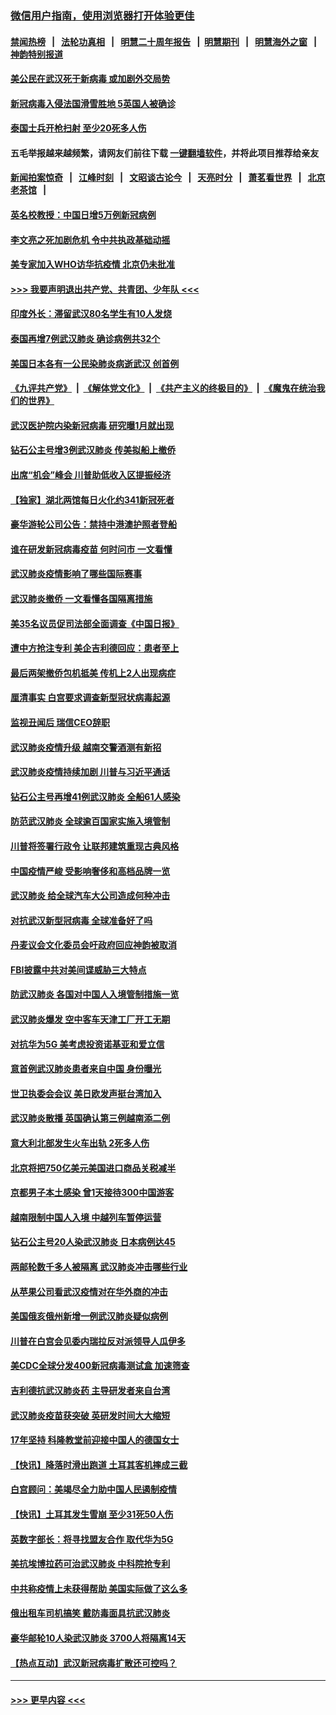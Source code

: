 ### [微信用户指南，使用浏览器打开体验更佳](https://github.com/gfw-breaker/banned-news1/blob/master/indexes/wechat-guide.md?t=0)
#### [禁闻热榜](热点新闻.md?t=0)  &nbsp;&nbsp;|&nbsp;&nbsp; [法轮功真相](https://github.com/gfw-breaker/truth/blob/master/README.md?t=0) &nbsp;&nbsp;|&nbsp;&nbsp; [明慧二十周年报告](https://github.com/gfw-breaker/mh-reports/blob/master/README.md?t=0) &nbsp;&nbsp;|&nbsp;&nbsp;[明慧期刊](https://github.com/gfw-breaker/mh-qikan) &nbsp;&nbsp;|&nbsp;&nbsp; [明慧海外之窗](https://github.com/gfw-breaker/mh-news/blob/master/README.md?t=0) &nbsp;&nbsp;|&nbsp;&nbsp; [神韵特别报道](https://github.com/gfw-breaker/mh-news/blob/master/shenyun.md?t=0)
#### [美公民在武汉死于新病毒 或加剧外交局势](../pages/nsc418/n11854331.md?t=02090544) 
#### [新冠病毒入侵法国滑雪胜地 5英国人被确诊](../pages/nsc418/n11854307.md?t=02090544) 
#### [泰国士兵开枪扫射 至少20死多人伤](../pages/nsc418/n11854276.md?t=02090544) 
#### 五毛举报越来越频繁，请网友们前往下载 [一键翻墙软件](https://github.com/gfw-breaker/ssr-accounts)，并将此项目推荐给亲友
#### [新闻拍案惊奇](https://github.com/gfw-breaker/banned-news1/blob/master/pages/link4.md) &nbsp;&nbsp;|&nbsp;&nbsp; [江峰时刻](https://github.com/gfw-breaker/banned-news1/blob/master/pages/link4.md) &nbsp;&nbsp;|&nbsp;&nbsp; [文昭谈古论今](https://github.com/gfw-breaker/banned-news1/blob/master/pages/link4.md) &nbsp;&nbsp;|&nbsp;&nbsp; [天亮时分](https://github.com/gfw-breaker/banned-news1/blob/master/pages/link4.md) &nbsp;&nbsp;|&nbsp;&nbsp; [萧茗看世界](https://github.com/gfw-breaker/banned-news1/blob/master/pages/link4.md) &nbsp;&nbsp;|&nbsp;&nbsp; [北京老茶馆](https://github.com/gfw-breaker/banned-news1/blob/master/pages/link4.md) &nbsp;&nbsp;|&nbsp;&nbsp; 
#### [英名校教授：中国日增5万例新冠病例](../pages/nsc418/n11854174.md?t=02090544) 
#### [李文亮之死加剧危机 令中共执政基础动摇](../pages/nsc418/n11854003.md?t=02090544) 
#### [美专家加入WHO访华抗疫情 北京仍未批准](../pages/nsc418/n11854043.md?t=02090544) 
#### [>>> 我要声明退出共产党、共青团、少年队 <<<](https://github.com/begood0513/goodnews/blob/master/quit/letter.md) 
#### [印度外长：滞留武汉80名学生有10人发烧](../pages/nsc418/n11853821.md?t=02090544) 
#### [泰国再增7例武汉肺炎 确诊病例共32个](../pages/nsc418/n11853808.md?t=02090544) 
#### [美国日本各有一公民染肺炎病逝武汉 创首例](../pages/nsc418/n11853509.md?t=02090544) 
#### [《九评共产党》](https://github.com/begood0513/9ping.md/blob/master/README.md) &nbsp;|&nbsp; [《解体党文化》](../../../../jtdwh.md/blob/master/README.md)  &nbsp;|&nbsp; [《共产主义的终极目的》](../../../../gczydzjmd.md/blob/master/README.md) &nbsp;|&nbsp; [《魔鬼在统治我们的世界》](../../../../mgztzwmdsj.md/blob/master/README.md) 
#### [武汉医护院内染新冠病毒 研究曝1月就出现](../pages/nsc418/n11852928.md?t=02090544) 
#### [钻石公主号增3例武汉肺炎 传美拟船上撤侨](../pages/nsc418/n11853240.md?t=02090544) 
#### [出席“机会”峰会 川普助低收入区提振经济](../pages/nsc418/n11853232.md?t=02090544) 
#### [【独家】湖北两馆每日火化约341新冠死者](../pages/nsc418/n11845444.md?t=02090544) 
#### [豪华游轮公司公告：禁持中港澳护照者登船](../pages/nsc418/n11852761.md?t=02090544) 
#### [谁在研发新冠病毒疫苗 何时问市 一文看懂](../pages/nsc418/n11852840.md?t=02090544) 
#### [武汉肺炎疫情影响了哪些国际赛事](../pages/nsc418/n11852441.md?t=02090544) 
#### [武汉肺炎撤侨 一文看懂各国隔离措施](../pages/nsc418/n11844216.md?t=02090544) 
#### [美35名议员促司法部全面调查《中国日报》](../pages/nsc418/n11852435.md?t=02090544) 
#### [遭中方抢注专利 美企吉利德回应：患者至上](../pages/nsc418/n11852037.md?t=02090544) 
#### [最后两架撤侨包机抵美 传机上2人出现病症](../pages/nsc418/n11852173.md?t=02090544) 
#### [厘清事实 白宫要求调查新型冠状病毒起源](../pages/nsc418/n11852106.md?t=02090544) 
#### [监视丑闻后 瑞信CEO辞职](../pages/nsc418/n11852127.md?t=02090544) 
#### [武汉肺炎疫情升级 越南交警酒测有新招](../pages/nsc418/n11851632.md?t=02090544) 
#### [武汉肺炎疫情持续加剧 川普与习近平通话](../pages/nsc418/n11851613.md?t=02090544) 
#### [钻石公主号再增41例武汉肺炎 全船61人感染](../pages/nsc418/n11850401.md?t=02090544) 
#### [防范武汉肺炎 全球逾百国家实施入境管制](../pages/nsc418/n11850557.md?t=02090544) 
#### [川普将签署行政令 让联邦建筑重现古典风格](../pages/nsc418/n11850654.md?t=02090544) 
#### [中国疫情严峻 受影响奢侈和高档品牌一览](../pages/nsc418/n11850319.md?t=02090544) 
#### [武汉肺炎 给全球汽车大公司造成何种冲击](../pages/nsc418/n11850056.md?t=02090544) 
#### [对抗武汉新型冠病毒 全球准备好了吗](../pages/nsc418/n11850142.md?t=02090544) 
#### [丹麦议会文化委员会吁政府回应神韵被取消](../pages/nsc418/n11849312.md?t=02090544) 
#### [FBI披露中共对美间谍威胁三大特点](../pages/nsc418/n11849700.md?t=02090544) 
#### [防武汉肺炎 各国对中国人入境管制措施一览](../pages/nsc418/n11838726.md?t=02090544) 
#### [武汉肺炎爆发 空中客车天津工厂开工无期](../pages/nsc418/n11849634.md?t=02090544) 
#### [对抗华为5G 美考虑投资诺基亚和爱立信](../pages/nsc418/n11849510.md?t=02090544) 
#### [意首例武汉肺炎患者来自中国 身份曝光](../pages/nsc418/n11849454.md?t=02090544) 
#### [世卫执委会会议 美日欧发声挺台湾加入](../pages/nsc418/n11849433.md?t=02090544) 
#### [武汉肺炎散播 英国确认第三例越南添二例](../pages/nsc418/n11849439.md?t=02090544) 
#### [意大利北部发生火车出轨 2死多人伤](../pages/nsc418/n11848999.md?t=02090544) 
#### [北京将把750亿美元美国进口商品关税减半](../pages/nsc418/n11848896.md?t=02090544) 
#### [京都男子本土感染 曾1天接待300中国游客](../pages/nsc418/n11848641.md?t=02090544) 
#### [越南限制中国人入境 中越列车暂停运营](../pages/nsc418/n11847844.md?t=02090544) 
#### [钻石公主号20人染武汉肺炎 日本病例达45](../pages/nsc418/n11847823.md?t=02090544) 
#### [两邮轮数千多人被隔离 武汉肺炎冲击哪些行业](../pages/nsc418/n11847456.md?t=02090544) 
#### [从苹果公司看武汉疫情对在华外商的冲击](../pages/nsc418/n11847586.md?t=02090544) 
#### [美国俄亥俄州新增一例武汉肺炎疑似病例](../pages/nsc418/n11847714.md?t=02090544) 
#### [川普在白宫会见委内瑞拉反对派领导人瓜伊多](../pages/nsc418/n11847391.md?t=02090544) 
#### [美CDC全球分发400新冠病毒测试盒 加速筛查](../pages/nsc418/n11847260.md?t=02090544) 
#### [吉利德抗武汉肺炎药 主导研发者来自台湾](../pages/nsc418/n11847064.md?t=02090544) 
#### [武汉肺炎疫苗获突破 英研发时间大大缩短](../pages/nsc418/n11846915.md?t=02090544) 
#### [17年坚持 科隆教堂前迎接中国人的德国女士](../pages/nsc418/n11846781.md?t=02090544) 
#### [【快讯】降落时滑出跑道 土耳其客机摔成三截](../pages/nsc418/n11847021.md?t=02090544) 
#### [白宫顾问：美竭尽全力助中国人民遏制疫情](../pages/nsc418/n11846756.md?t=02090544) 
#### [【快讯】土耳其发生雪崩 至少31死50人伤](../pages/nsc418/n11846680.md?t=02090544) 
#### [英数字部长：将寻找盟友合作 取代华为5G](../pages/nsc418/n11846485.md?t=02090544) 
#### [美抗埃博拉药可治武汉肺炎 中科院抢专利](../pages/nsc418/n11846409.md?t=02090544) 
#### [中共称疫情上未获得帮助 美国实际做了这么多](../pages/nsc418/n11846008.md?t=02090544) 
#### [俄出租车司机搞笑 戴防毒面具抗武汉肺炎](../pages/nsc418/n11845703.md?t=02090544) 
#### [豪华邮轮10人染武汉肺炎 3700人将隔离14天](../pages/nsc418/n11845543.md?t=02090544) 
#### [【热点互动】武汉新冠病毒扩散还可控吗？](../pages/nsc418/n11844750.md?t=02090544) 

----
#### [ >>> 更早内容 <<< ](../indexes/nsc418-earlier.md)

